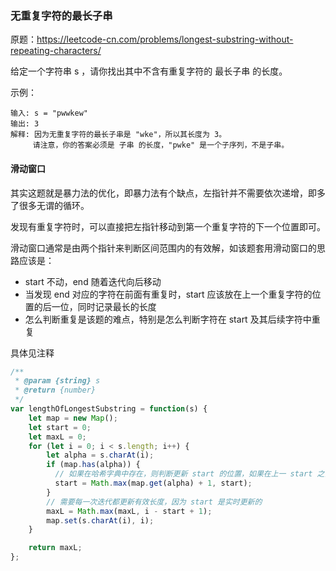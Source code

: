 ### 无重复字符的最长子串

原题：https://leetcode-cn.com/problems/longest-substring-without-repeating-characters/

给定一个字符串 s ，请你找出其中不含有重复字符的 最长子串 的长度。

示例：

```
输入: s = "pwwkew"
输出: 3
解释: 因为无重复字符的最长子串是 "wke"，所以其长度为 3。
     请注意，你的答案必须是 子串 的长度，"pwke" 是一个子序列，不是子串。
```

#### 滑动窗口

其实这题就是暴力法的优化，即暴力法有个缺点，左指针并不需要依次递增，即多了很多无谓的循环。

发现有重复字符时，可以直接把左指针移动到第一个重复字符的下一个位置即可。

滑动窗口通常是由两个指针来判断区间范围内的有效解，如该题套用滑动窗口的思路应该是：

- start 不动，end 随着迭代向后移动
- 当发现 end 对应的字符在前面有重复时，start 应该放在上一个重复字符的位置的后一位，同时记录最长的长度
- 怎么判断重复是该题的难点，特别是怎么判断字符在 start 及其后续字符中重复

具体见注释

```js
/**
 * @param {string} s
 * @return {number}
 */
var lengthOfLongestSubstring = function(s) {
    let map = new Map();
    let start = 0;
    let maxL = 0;
    for (let i = 0; i < s.length; i++) {
        let alpha = s.charAt(i);
        if (map.has(alpha)) {
          // 如果在哈希字典中存在，则判断更新 start 的位置，如果在上一 start 之前则表示不是在当前子序重复，否则更新 start
          start = Math.max(map.get(alpha) + 1, start);
        }
        // 需要每一次迭代都更新有效长度，因为 start 是实时更新的
        maxL = Math.max(maxL, i - start + 1);
        map.set(s.charAt(i), i);
    }

    return maxL;
};
```
